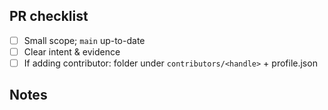 ## PR checklist
- [ ] Small scope; `main` up-to-date
- [ ] Clear intent & evidence
- [ ] If adding contributor: folder under `contributors/<handle>` + profile.json

## Notes
